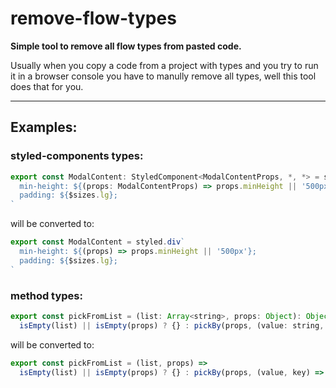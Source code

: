 # remove-flow-types
**Simple tool to remove all flow types from pasted code.**

Usually when you copy a code from a project with types and you try to run it in a browser console you have to manully remove all types,
well this tool does that for you.


***

## Examples:

### styled-components types:

```js
export const ModalContent: StyledComponent<ModalContentProps, *, *> = styled.div`
  min-height: ${(props: ModalContentProps) => props.minHeight || '500px'};
  padding: ${$sizes.lg};
`
```

will be converted to:

```js
export const ModalContent = styled.div`
  min-height: ${(props) => props.minHeight || '500px'};
  padding: ${$sizes.lg};
`
```

### method types:

```js
export const pickFromList = (list: Array<string>, props: Object): Object =>
  isEmpty(list) || isEmpty(props) ? {} : pickBy(props, (value: string, key: string) => list.indexOf(key) >= 0)
```

will be converted to:

```js
export const pickFromList = (list, props) =>
  isEmpty(list) || isEmpty(props) ? {} : pickBy(props, (value, key) => list.indexOf(key) >= 0)
```
